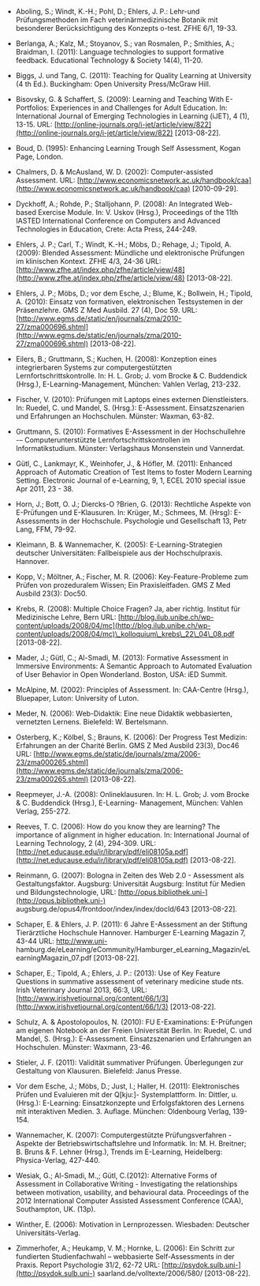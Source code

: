 <!-- filename: 99_Literatur.md -->
<!-- title: Literatur -->

- Aboling, S.; Windt, K.-H.; Pohl, D.; Ehlers, J. P.: Lehr-und Prüfungsmethoden im Fach veterinärmedizinische Botanik mit besonderer Berücksichtigung des Konzepts o-test. ZFHE 6/1, 19-33.

- Berlanga, A.; Kalz, M.; Stoyanov, S.; van Rosmalen, P.; Smithies, A.; Braidman, I. (2011): Language technologies to support formative feedback. Educational Technology & Society 14(4), 11-20.

- Biggs, J. und Tang, C. (2011): Teaching for Quality Learning at University (4 th Ed.). Buckingham: Open University Press/McGraw Hill.

- Bisovsky, G. & Schaffert, S. (2009): Learning and Teaching With E-Portfolios: Experiences in and Challenges for Adult Education. In: International Journal of Emerging Technologies in Learning (iJET), 4 (1), 13-15. URL: [http://online-journals.org/i-jet/article/view/822](http://online-journals.org/i-jet/article/view/822) \[2013-08-22].

- Boud, D. (1995): Enhancing Learning Trough Self Assessment, Kogan Page, London.

- Chalmers, D. & McAusland, W. D. (2002): Computer-assisted Assessment. URL: [http://www.economicsnetwork.ac.uk/handbook/caa](http://www.economicsnetwork.ac.uk/handbook/caa) \[2010-09-29].

- Dyckhoff, A.; Rohde, P.; Stalljohann, P. (2008): An Integrated Web-based Exercise Module. In: V. Uskov (Hrsg.), Proceedings of the 11th IASTED International Conference on Computers and Advanced Technologies in Education, Crete: Acta Press, 244-249.

- Ehlers, J. P.; Carl, T.; Windt, K.-H.; Möbs, D.; Rehage, J.; Tipold, A. (2009): Blended Assessment: Mündliche und elektronische Prüfungen im klinischen Kontext. ZFHE 4/3, 24-36 URL: [http://www.zfhe.at/index.php/zfhe/article/view/48](http://www.zfhe.at/index.php/zfhe/article/view/48) \[2013-08-22].

- Ehlers, J. P.; Möbs, D.; vor dem Esche, J.; Blume, K.; Bollwein, H.; Tipold, A. (2010): Einsatz von formativen, elektronischen Testsystemen in der Präsenzlehre. GMS Z Med Ausbild. 27 (4), Doc 59. URL: [http://www.egms.de/static/en/journals/zma/2010-27/zma000696.shtml](http://www.egms.de/static/en/journals/zma/2010-27/zma000696.shtml) \[2013-08-22].

- Eilers, B.; Gruttmann, S.; Kuchen, H. (2008): Konzeption eines integrierbaren Systems zur computergestützten Lernfortschrittskontrolle. In: H. L. Grob; J. vom Brocke & C. Buddendick (Hrsg.), E-Learning-Management, München: Vahlen Verlag, 213-232.

- Fischer, V. (2010): Prüfungen mit Laptops eines externen Dienstleisters. In: Ruedel, C. und Mandel, S. (Hrsg.): E-Assessment. Einsatzszenarien und Erfahrungen an Hochschulen. Münster: Waxman, 63-82.

- Gruttmann, S. (2010): Formatives E-Assessment in der Hochschullehre -– Computerunterstützte Lernfortschrittskontrollen im Informatikstudium. Münster: Verlagshaus Monsenstein und Vannerdat.

- Gütl, C., Lankmayr, K., Weinhofer, J., & Höfler, M. (2011): Enhanced Approach of Automatic Creation of Test Items to foster Modern Learning Setting. Electronic Journal of e-Learning, 9, 1, ECEL 2010 special issue Apr 2011, 23 - 38.

- Horn, J.; Bott, O. J.; Diercks-O ?Brien, G. (2013): Rechtliche Aspekte von E-Prüfungen und E-Klausuren. In: Krüger, M.; Schmees, M. (Hrsg): E-Assessments in der Hochschule. Psychologie und Gesellschaft 13, Petr Lang, FFM, 79-92.

- Kleimann, B. & Wannemacher, K. (2005): E-Learning-Strategien deutscher Universitäten: Fallbeispiele aus der Hochschulpraxis. Hannover.

- Kopp, V.; Möltner, A.; Fischer, M. R. (2006): Key-Feature-Probleme zum Prüfen von prozeduralem Wissen; Ein Praxisleitfaden. GMS Z Med Ausbild 23(3): Doc50.

- Krebs, R. (2008): Multiple Choice Fragen? Ja, aber richtig. Institut für Medizinische Lehre, Bern URL: [http://blog.ilub.unibe.ch/wp-content/uploads/2008/04/mc](http://blog.ilub.unibe.ch/wp-content/uploads/2008/04/mc)\_kolloquium\_krebs\_22\_04\_08.pdf \[2013-08-22].

- Mader, J.; Gütl, C.; Al-Smadi, M. (2013): Formative Assessment in Immersive Environments: A Semantic Approach to Automated Evaluation of User Behavior in Open Wonderland. Boston, USA: iED Summit.

- McAlpine, M. (2002): Principles of Assessment. In: CAA-Centre (Hrsg.), Bluepaper, Luton: University of Luton.

- Meder, N. (2006): Web-Didaktik: Eine neue Didaktik webbasierten, vernetzten Lernens. Bielefeld: W. Bertelsmann.

- Osterberg, K.; Kölbel, S.; Brauns, K. (2006): Der Progress Test Medizin: Erfahrungen an der Charité Berlin. GMS Z Med Ausbild 23(3), Doc46 URL: [http://www.egms.de/static/de/journals/zma/2006-23/zma000265.shtml](http://www.egms.de/static/de/journals/zma/2006-23/zma000265.shtml) \[2013-08-22].

- Reepmeyer, J.-A. (2008): Onlineklausuren. In: H. L. Grob; J. vom Brocke & C. Buddendick (Hrsg.), E-Learning- Management, München: Vahlen Verlag, 255-272.

- Reeves, T. C. (2006): How do you know they are learning? The importance of alignment in higher education. In: International Journal of Learning Technology, 2 (4), 294-309. URL: [http://net.educause.edu/ir/library/pdf/eli08105a.pdf](http://net.educause.edu/ir/library/pdf/eli08105a.pdf) \[2013-08-22].

- Reinmann, G. (2007): Bologna in Zeiten des Web 2.0 - Assessment als Gestaltungsfaktor. Augsburg: Universität Augsburg: Institut für Medien und Bildungstechnologie, URL: [http://opus.bibliothek.uni-](http://opus.bibliothek.uni-) augsburg.de/opus4/frontdoor/index/index/docId/643 \[2013-08-22].

- Schaper, E. & Ehlers, J. P. (2011): 6 Jahre E-Assessment an der Stiftung Tierärztliche Hochschule Hannover. Hamburger E-Learning Magazin 7, 43-44 URL: [http://www.uni-](http://www.uni-) hamburg.de/eLearning/eCommunity/Hamburger\_eLearning\_Magazin/eLearningMagazin\_07.pdf \[2013-08-22].

- Schaper, E.; Tipold, A.; Ehlers, J. P.: (2013): Use of Key Feature Questions in summative assessment of veterinary medicine stude nts. Irish Veterinary Journal 2013, 66:3, URL: [http://www.irishvetjournal.org/content/66/1/3](http://www.irishvetjournal.org/content/66/1/3) \[2013-08-22].

- Schulz, A. & Apostolopoulos, N. (2010): FU E-Examinations: E-Prüfungen am eigenen Notebook an der Freien Universität Berlin. In: Ruedel, C. und Mandel, S. (Hrsg.): E-Assessment. Einsatzszenarien und Erfahrungen an Hochschulen. Münster: Waxmann, 23-46.

- Stieler, J. F. (2011): Validität summativer Prüfungen. Überlegungen zur Gestaltung von Klausuren. Bielefeld: Janus Presse.

- Vor dem Esche, J.; Möbs, D.; Just, I.; Haller, H. (2011): Elektronisches Prüfen und Evaluieren mit der Q\[kju:]- Systemplattform. In: Dittler, u. (Hrsg.): E-Learning: Einsatzkonzepte und Erfolgsfaktoren des Lernens mit interaktiven Medien. 3. Auflage. München: Oldenbourg Verlag, 139-154.

- Wannemacher, K. (2007): Computergestützte Prüfungsverfahren - Aspekte der Betriebswirtschaftslehre und Informatik. In: M. H. Breitner; B. Bruns & F. Lehner (Hrsg.), Trends im E-Learning, Heidelberg: Physica-Verlag, 427-440.

- Wesiak, G.; Al-Smadi, M.,; Gütl, C.(2012): Alternative Forms of Assessment in Collaborative Writing - Investigating the relationships between motivation, usability, and behavioural data. Proceedings of the 2012 International Computer Assisted Assessment Conference (CAA), Southampton, UK. (13p).

- Winther, E. (2006): Motivation in Lernprozessen. Wiesbaden: Deutscher Universitäts-Verlag.

- Zimmerhofer, A.; Heukamp, V. M.; Hornke, L. (2006): Ein Schritt zur fundierten Studienfachwahl – webbasierte Self-Assessments in der Praxis. Report Psychologie 31/2, 62-72 URL: [http://psydok.sulb.uni-](http://psydok.sulb.uni-) saarland.de/volltexte/2006/580/ \[2013-08-22].
